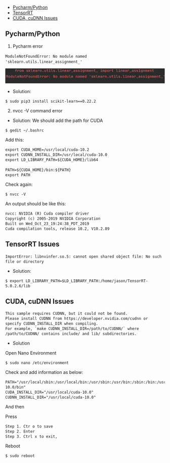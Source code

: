 
- [Pycharm/Python](#pycharm_python_issue)
- [TensorRT](#tensorrt_issue)
- [CUDA, cuDNN Issues](#cuda_cudnn_issues)

## Pycharm/Python

1. Pycharm error

`ModuleNotFoundError: No module named 'sklearn.utils.linear_assignment_'`

![sklearn error](/images/sklearn_error.png)

- Solution:

```
$ sudo pip3 install scikit-learn==0.22.2
```

2. nvcc -V command error

- Solution: We should add the path for CUDA

```
$ gedit ~/.bashrc  
```

Add this:

```
export CUDA_HOME=/usr/local/cuda-10.2
export CUDNN_INSTALL_DIR=/usr/local/cuda-10.0
export LD_LIBRARY_PATH=${CUDA_HOME}/lib64

PATH=${CUDA_HOME}/bin:${PATH}
export PATH
```

Check again:

```
$ nvcc -V
```

An output should be like this:

```
nvcc: NVIDIA (R) Cuda compiler driver
Copyright (c) 2005-2019 NVIDIA Corporation
Built on Wed_Oct_23_19:24:38_PDT_2019
Cuda compilation tools, release 10.2, V10.2.89
```

## TensorRT Issues

```
ImportError: libnvinfer.so.5: cannot open shared object file: No such file or directory
```

- Solution:

```
$ export LD_LIBRARY_PATH=$LD_LIBRARY_PATH:/home/jason/TensorRT-5.0.2.6/lib
```


## CUDA, cuDNN Issues

```
This sample requires CUDNN, but it could not be found.
Please install CUDNN from https://developer.nvidia.com/cudnn or specify CUDNN_INSTALL_DIR when compiling.
For example, `make CUDNN_INSTALL_DIR=/path/to/CUDNN/` where /path/to/CUDNN/ contains include/ and lib/ subdirectories.
```

- Solution

Open Nano Environment

```
$ sudo nano /etc/environment
```

Check and add information as below:

```
PATH="/usr/local/sbin:/usr/local/bin:/usr/sbin:/usr/bin:/sbin:/bin:/usr/games:/usr/local/games:/snap/bin:/usr/local/cuda-10.0/bin"
CUDA_INSTALL_DIR="/usr/local/cuda-10.0"
CUDNN_INSTALL_DIR="/usr/local/cuda-10.0"
```

And then

Press
```
Step 1. Ctr o to save
Step 2. Enter
Step 3. Ctrl x to exit,
```
Reboot

```
$ sudo reboot
```
